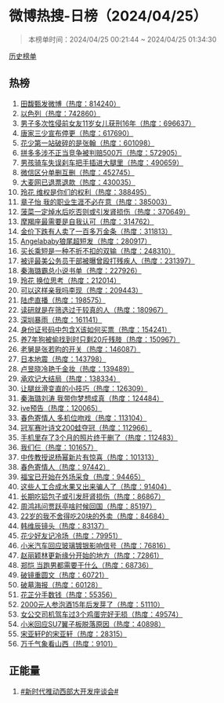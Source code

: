 <h1>
微博热搜-日榜（2024/04/25）
</h1>
<blockquote>
<p>
本榜单时间：2024/04/25 00:21:44 ~ 2024/04/25 01:34:30
</p>
</blockquote>
<p>
<a href="https://github.com/daifee/weibo-hot-search/tree/main/archives/daily">历史榜单</a>
</p>
<h2>
热榜
</h2>
<ol>

<li>
<a href="https://s.weibo.com/weibo?q=%23%E7%94%B0%E9%A6%A5%E7%94%84%E5%8F%91%E5%BE%AE%E5%8D%9A%23" target="weibo">
田馥甄发微博（热度：814240）
</a>
</li>

<li>
<a href="https://s.weibo.com/weibo?q=%23%E4%BB%A5%E8%89%B2%E5%88%97%23" target="weibo">
以色列（热度：742860）
</a>
</li>

<li>
<a href="https://s.weibo.com/weibo?q=%23%E7%94%B7%E5%AD%90%E5%A4%9A%E6%AC%A1%E6%80%A7%E4%BE%B5%E5%89%8D%E5%A5%B3%E5%8F%8B11%E5%B2%81%E5%A5%B3%E5%84%BF%E8%8E%B7%E5%88%9116%E5%B9%B4%23" target="weibo">
男子多次性侵前女友11岁女儿获刑16年（热度：696637）
</a>
</li>

<li>
<a href="https://s.weibo.com/weibo?q=%23%E5%94%90%E5%AE%B6%E4%B8%89%E5%B0%91%E5%AE%A3%E5%B8%83%E5%81%9C%E6%9B%B4%23" target="weibo">
唐家三少宣布停更（热度：617690）
</a>
</li>

<li>
<a href="https://s.weibo.com/weibo?q=%23%E8%8A%B1%E5%B0%91%E7%AC%AC%E4%B8%80%E7%AB%99%E7%A0%B4%E7%A2%8E%E7%9A%84%E6%98%AF%E5%BC%A0%E7%BF%B0%23" target="weibo">
花少第一站破碎的是张翰（热度：601098）
</a>
</li>

<li>
<a href="https://s.weibo.com/weibo?q=%23%E6%8B%BC%E5%A4%9A%E5%A4%9A%E6%B6%89%E4%B8%8D%E6%AD%A3%E5%BD%93%E7%AB%9E%E4%BA%89%E8%A2%AB%E5%88%A4%E8%B5%94500%E4%B8%87%23" target="weibo">
拼多多涉不正当竞争被判赔500万（热度：572905）
</a>
</li>

<li>
<a href="https://s.weibo.com/weibo?q=%23%E7%94%B7%E5%AD%A9%E9%AA%91%E8%BD%A6%E5%A4%B1%E8%AF%AF%E5%88%B9%E8%BD%A6%E6%8A%8A%E6%89%8B%E6%8F%92%E8%BF%9B%E5%A4%A7%E8%85%BF%E9%87%8C%23" target="weibo">
男孩骑车失误刹车把手插进大腿里（热度：490659）
</a>
</li>

<li>
<a href="https://s.weibo.com/weibo?q=%23%E5%BE%AE%E4%BF%A1%E5%8C%BA%E5%88%86%E5%8D%95%E5%88%A0%E4%BA%92%E5%88%A0%23" target="weibo">
微信区分单删互删（热度：452745）
</a>
</li>

<li>
<a href="https://s.weibo.com/weibo?q=%23%E5%A4%A7%E9%BA%A6%E7%BD%91%E5%B7%B2%E9%80%80%E7%A5%A8%E9%80%80%E6%AC%BE%23" target="weibo">
大麦网已退票退款（热度：430035）
</a>
</li>

<li>
<a href="https://s.weibo.com/weibo?q=%23%E7%8E%B2%E8%8A%B1%20%E7%BB%B4%E6%9D%83%E6%98%AF%E4%BD%A0%E4%BB%AC%E7%9A%84%E6%9D%83%E5%88%A9%23" target="weibo">
玲花 维权是你们的权利（热度：388495）
</a>
</li>

<li>
<a href="https://s.weibo.com/weibo?q=%23%E7%AB%A0%E5%AD%90%E6%80%A1%20%E6%88%91%E7%9A%84%E8%81%8C%E4%B8%9A%E7%94%9F%E6%B6%AF%E4%B8%8D%E5%BF%85%E5%9C%A8%E6%84%8F%23" target="weibo">
章子怡 我的职业生涯不必在意（热度：385003）
</a>
</li>

<li>
<a href="https://s.weibo.com/weibo?q=%23%E8%8F%A0%E8%8F%9C%E4%B8%80%E5%AE%9A%E7%84%AF%E6%B0%B4%E5%90%8E%E5%90%83%E5%90%A6%E5%88%99%E6%88%96%E5%BC%95%E5%8F%91%E8%82%BE%E6%8D%9F%E4%BC%A4%23" target="weibo">
菠菜一定焯水后吃否则或引发肾损伤（热度：370649）
</a>
</li>

<li>
<a href="https://s.weibo.com/weibo?q=%23%E6%91%A9%E7%BE%AF%E5%BA%A7%E6%9C%80%E9%9C%80%E8%A6%81%E6%98%AF%E8%87%AA%E6%88%91%E8%AE%A4%E5%8F%AF%23" target="weibo">
摩羯座最需要是自我认可（热度：314762）
</a>
</li>

<li>
<a href="https://s.weibo.com/weibo?q=%23%E9%87%91%E4%BB%B7%E4%B8%8B%E8%B7%8C%E6%9C%89%E4%BA%BA%E5%8D%96%E4%BA%86%E4%B8%80%E7%99%BE%E5%A4%9A%E4%B8%87%E9%87%91%E6%9D%A1%23" target="weibo">
金价下跌有人卖了一百多万金条（热度：311813）
</a>
</li>

<li>
<a href="https://s.weibo.com/weibo?q=%23Angelababy%E7%8B%BC%E5%B0%BE%E8%B6%85%E7%9F%AD%E5%8F%91%23" target="weibo">
Angelababy狼尾超短发（热度：280917）
</a>
</li>

<li>
<a href="https://s.weibo.com/weibo?q=%23%E4%B9%B0%E9%95%BF%E4%B9%98%E7%9F%AD%E6%98%AF%E4%B8%80%E7%A7%8D%E4%B8%8D%E6%8A%98%E4%B8%8D%E6%89%A3%E7%9A%84%E5%8F%8C%E8%BE%93%23" target="weibo">
买长乘短是一种不折不扣的双输（热度：248310）
</a>
</li>

<li>
<a href="https://s.weibo.com/weibo?q=%23%E8%A2%AB%E8%AF%84%E6%9C%80%E7%BE%8E%E5%85%AC%E5%8A%A1%E5%91%98%E5%B9%B2%E9%83%A8%E8%A2%AB%E6%9B%9D%E6%9B%BE%E6%AE%B4%E6%89%93%E6%AE%8B%E7%96%BE%E4%BA%BA%23" target="weibo">
被评最美公务员干部被曝曾殴打残疾人（热度：231397）
</a>
</li>

<li>
<a href="https://s.weibo.com/weibo?q=%23%E7%A7%A6%E6%B5%B7%E7%92%90%E9%9C%B8%E6%80%BB%E5%B0%8F%E8%AF%B4%E4%B9%A6%E5%8D%95%23" target="weibo">
秦海璐霸总小说书单（热度：227926）
</a>
</li>

<li>
<a href="https://s.weibo.com/weibo?q=%23%E7%8E%B2%E8%8A%B1%20%E6%8D%A2%E4%BD%8D%E6%80%9D%E8%80%83%23" target="weibo">
玲花 换位思考（热度：212014）
</a>
</li>

<li>
<a href="https://s.weibo.com/weibo?q=%23%E5%8F%AF%E4%BB%A5%E8%BF%99%E6%A0%B7%E4%BA%B2%E6%88%91%E5%90%97%E6%9D%8E%E7%8E%B0%23" target="weibo">
可以这样亲我吗李现（热度：209443）
</a>
</li>

<li>
<a href="https://s.weibo.com/weibo?q=%23%E9%99%86%E8%99%8E%E7%9B%B4%E6%92%AD%23" target="weibo">
陆虎直播（热度：198575）
</a>
</li>

<li>
<a href="https://s.weibo.com/weibo?q=%23%E8%AF%BB%E7%A0%94%E5%B0%B1%E6%98%AF%E5%9C%A8%E7%AD%9B%E9%80%89%E8%BF%87%E4%BA%8E%E8%BE%83%E7%9C%9F%E7%9A%84%E4%BA%BA%23" target="weibo">
读研就是在筛选过于较真的人（热度：180967）
</a>
</li>

<li>
<a href="https://s.weibo.com/weibo?q=%23%E6%B7%B1%E5%9C%B3%E6%9A%B4%E9%9B%A8%23" target="weibo">
深圳暴雨（热度：161141）
</a>
</li>

<li>
<a href="https://s.weibo.com/weibo?q=%23%E8%BA%AB%E4%BB%BD%E8%AF%81%E5%8F%B7%E7%A0%81%E4%B8%AD%E5%8C%85%E5%90%ABX%E8%AF%A5%E5%A6%82%E4%BD%95%E4%B9%B0%E7%A5%A8%23" target="weibo">
身份证号码中包含X该如何买票（热度：154241）
</a>
</li>

<li>
<a href="https://s.weibo.com/weibo?q=%23%E5%85%BB7%E5%B9%B4%E7%8B%97%E8%A2%AB%E5%81%B7%E6%89%BE%E5%88%B0%E6%97%B6%E5%8F%AA%E5%89%A920%E6%96%A4%E6%AE%8B%E8%82%A2%23" target="weibo">
养7年狗被偷找到时只剩20斤残肢（热度：150967）
</a>
</li>

<li>
<a href="https://s.weibo.com/weibo?q=%23%E8%80%81%E8%88%85%E6%98%AF%E5%BC%A0%E8%8B%A5%E6%98%80%E7%9A%84%E5%BC%80%E5%85%B3%23" target="weibo">
老舅是张若昀的开关（热度：146087）
</a>
</li>

<li>
<a href="https://s.weibo.com/weibo?q=%23%E6%97%A5%E6%9C%AC%E5%9C%B0%E9%9C%87%23" target="weibo">
日本地震（热度：143798）
</a>
</li>

<li>
<a href="https://s.weibo.com/weibo?q=%23%E5%8D%A2%E6%98%B1%E6%99%93%E5%86%B7%E8%89%B3%E5%8D%83%E9%87%91%E5%A6%86%23" target="weibo">
卢昱晓冷艳千金妆（热度：139489）
</a>
</li>

<li>
<a href="https://s.weibo.com/weibo?q=%23%E6%89%BF%E6%AC%A2%E8%AE%B0%E5%A4%A7%E7%BB%93%E5%B1%80%23" target="weibo">
承欢记大结局（热度：138334）
</a>
</li>

<li>
<a href="https://s.weibo.com/weibo?q=%23%E8%AE%A9%E8%85%BF%E4%B8%9D%E6%BB%91%E5%8F%98%E7%9B%B4%E7%9A%84%E5%B0%8F%E6%8A%80%E5%B7%A7%23" target="weibo">
让腿丝滑变直的小技巧（热度：126309）
</a>
</li>

<li>
<a href="https://s.weibo.com/weibo?q=%23%E7%A7%A6%E6%B5%B7%E7%92%90%E5%88%98%E6%B6%9B%20%E6%88%91%E5%B8%A6%E4%BD%A0%E6%A2%A6%E6%83%B3%E6%88%90%E7%9C%9F%23" target="weibo">
秦海璐刘涛 我带你梦想成真（热度：124484）
</a>
</li>

<li>
<a href="https://s.weibo.com/weibo?q=%23ive%E9%A2%84%E5%91%8A%23" target="weibo">
ive预告（热度：120065）
</a>
</li>

<li>
<a href="https://s.weibo.com/weibo?q=%23%E6%98%A5%E8%89%B2%E5%AF%84%E6%83%85%E4%BA%BA%20%E5%A4%9A%E6%9C%BA%E4%BD%8D%E5%90%BB%E6%88%8F%23" target="weibo">
春色寄情人 多机位吻戏（热度：113104）
</a>
</li>

<li>
<a href="https://s.weibo.com/weibo?q=%23%E5%86%A0%E5%86%9B%E8%B5%9B%E5%8F%B6%E8%AF%97%E6%96%87200%E8%9B%99%E5%A4%BA%E5%86%A0%23" target="weibo">
冠军赛叶诗文200蛙夺冠（热度：112966）
</a>
</li>

<li>
<a href="https://s.weibo.com/weibo?q=%23%E6%89%8B%E6%9C%BA%E9%87%8C%E5%AD%98%E4%BA%863%E4%B8%AA%E6%9C%88%E7%9A%84%E7%85%A7%E7%89%87%E7%BB%88%E4%BA%8E%E5%88%A0%E4%BA%86%23" target="weibo">
手机里存了3个月的照片终于删了（热度：112483）
</a>
</li>

<li>
<a href="https://s.weibo.com/weibo?q=%23%E6%88%91%E4%BB%AC%E4%BB%A8%23" target="weibo">
我们仨（热度：101657）
</a>
</li>

<li>
<a href="https://s.weibo.com/weibo?q=%23%E4%B8%AD%E4%BC%A0%E6%95%99%E6%8E%88%E8%AF%B4%E6%9D%A8%E5%B9%82%E6%96%B0%E7%89%87%E6%9C%89%E6%83%8A%E5%96%9C%23" target="weibo">
中传教授说杨幂新片有惊喜（热度：101313）
</a>
</li>

<li>
<a href="https://s.weibo.com/weibo?q=%23%E6%98%A5%E8%89%B2%E5%AF%84%E6%83%85%E4%BA%BA%23" target="weibo">
春色寄情人（热度：97442）
</a>
</li>

<li>
<a href="https://s.weibo.com/weibo?q=%23%E7%A6%8F%E5%AE%9D%E5%B7%B2%E5%BC%80%E5%A7%8B%E5%9C%A8%E5%A4%96%E5%9C%BA%E9%87%87%E9%A3%9F%23" target="weibo">
福宝已开始在外场采食（热度：94465）
</a>
</li>

<li>
<a href="https://s.weibo.com/weibo?q=%23%E8%BF%99%E4%BA%9B%E4%BA%BA%E5%B7%A5%E5%90%88%E6%88%90%E6%B0%B4%E6%9E%9C%E5%8F%88%E5%87%BA%E6%9D%A5%E9%AA%97%E4%BA%BA%E4%BA%86%23" target="weibo">
这些人工合成水果又出来骗人了（热度：91404）
</a>
</li>

<li>
<a href="https://s.weibo.com/weibo?q=%23%E9%95%BF%E6%9C%9F%E5%90%83%E9%93%9D%E5%8C%85%E5%AD%90%E6%88%96%E5%BC%95%E5%8F%91%E8%82%9D%E8%82%BE%E6%8D%9F%E4%BC%A4%23" target="weibo">
长期吃铝包子或引发肝肾损伤（热度：86867）
</a>
</li>

<li>
<a href="https://s.weibo.com/weibo?q=%23%E5%91%A8%E9%B8%BF%E7%A5%8E%E9%97%AE%E8%B4%BE%E8%B7%83%E4%BA%AD%E5%95%A5%E6%97%B6%E5%80%99%E5%9B%9E%E5%9B%BD%23" target="weibo">
周鸿祎问贾跃亭啥时候回国（热度：85197）
</a>
</li>

<li>
<a href="https://s.weibo.com/weibo?q=%2322%E5%B2%81%E7%9A%84%E6%88%91%E4%B8%8D%E8%88%8D%E5%BE%97%E5%90%8320%E5%9D%97%E7%9A%84%E5%A4%96%E5%8D%96%23" target="weibo">
22岁的我不舍得吃20块的外卖（热度：84684）
</a>
</li>

<li>
<a href="https://s.weibo.com/weibo?q=%23%E9%9F%A9%E7%BB%B4%E8%BE%B0%E9%95%9C%E5%A4%B4%23" target="weibo">
韩维辰镜头（热度：83137）
</a>
</li>

<li>
<a href="https://s.weibo.com/weibo?q=%23%E8%8A%B1%E5%B0%91%E5%A5%BD%E5%8F%8B%E8%AE%B0%E5%86%B7%E5%9C%BA%23" target="weibo">
花少好友记冷场（热度：79951）
</a>
</li>

<li>
<a href="https://s.weibo.com/weibo?q=%23%E5%B0%8F%E7%B1%B3%E6%B1%BD%E8%BD%A6%E5%9B%9E%E5%BA%94%E7%8E%BB%E7%92%83%E9%95%80%E9%93%B6%E5%BD%B1%E5%93%8D%E4%BF%A1%E5%8F%B7%23" target="weibo">
小米汽车回应玻璃镀银影响信号（热度：76816）
</a>
</li>

<li>
<a href="https://s.weibo.com/weibo?q=%23%E8%B5%B5%E4%B8%BD%E9%A2%96%E6%9E%97%E6%9B%B4%E6%96%B0%E7%BC%98%E5%88%86%E5%BC%80%E5%A7%8B%E7%9A%84%E5%9C%B0%E6%96%B9%23" target="weibo">
赵丽颖林更新缘分开始的地方（热度：72861）
</a>
</li>

<li>
<a href="https://s.weibo.com/weibo?q=%23%E9%83%91%E6%81%BA%20%E5%BD%93%E8%B7%91%E7%94%B7%E9%83%BD%E9%9C%80%E8%A6%81%E5%B9%B2%E4%BB%80%E4%B9%88%23" target="weibo">
郑恺 当跑男都需要干什么（热度：68736）
</a>
</li>

<li>
<a href="https://s.weibo.com/weibo?q=%23%E7%A0%B4%E9%95%9C%E9%87%8D%E5%9C%86%E6%96%87%23" target="weibo">
破镜重圆文（热度：60721）
</a>
</li>

<li>
<a href="https://s.weibo.com/weibo?q=%23%E7%A0%B4%E5%A2%93%E6%B5%B7%E6%8A%A5%23" target="weibo">
破墓海报（热度：60128）
</a>
</li>

<li>
<a href="https://s.weibo.com/weibo?q=%23%E8%8A%B1%E8%8A%B7%E5%88%86%E6%89%8B%E6%95%B0%E9%92%B1%23" target="weibo">
花芷分手数钱（热度：55356）
</a>
</li>

<li>
<a href="https://s.weibo.com/weibo?q=%232000%E5%85%83%E4%BA%BA%E5%8F%82%E6%B3%A1%E9%85%9215%E5%B9%B4%E5%90%8E%E5%8F%91%E8%8A%BD%E4%BA%86%23" target="weibo">
2000元人参泡酒15年后发芽了（热度：51110）
</a>
</li>

<li>
<a href="https://s.weibo.com/weibo?q=%23%E5%A5%B3%E5%85%AC%E4%BA%A4%E5%8F%B8%E6%9C%BA%E9%A9%BE%E8%BD%A6%E8%BF%873%E4%B8%AA%E9%B8%A1%E8%9B%8B%E5%AE%8C%E5%A5%BD%E6%97%A0%E6%8D%9F%23" target="weibo">
女公交司机驾车过3个鸡蛋完好无损（热度：49574）
</a>
</li>

<li>
<a href="https://s.weibo.com/weibo?q=%23%E5%B0%8F%E7%B1%B3%E5%9B%9E%E5%BA%94SU7%E7%BF%BC%E5%AD%90%E6%9D%BF%E8%84%B1%E8%90%BD%E5%8E%9F%E5%9B%A0%23" target="weibo">
小米回应SU7翼子板脱落原因（热度：40898）
</a>
</li>

<li>
<a href="https://s.weibo.com/weibo?q=%23%E5%AE%8B%E4%BA%9A%E8%BD%A9P%E7%9A%84%E5%AE%8B%E4%BA%9A%E8%BD%A9%23" target="weibo">
宋亚轩P的宋亚轩（热度：28315）
</a>
</li>

<li>
<a href="https://s.weibo.com/weibo?q=%23%E4%B8%87%E5%8D%83%E6%B0%94%E8%B1%A1%E7%9C%8B%E5%B1%B1%E8%A5%BF%23" target="weibo">
万千气象看山西（热度：9101）
</a>
</li>

</ol>
<h2>
正能量
</h2>
<ol>

<li>
<a href="https://s.weibo.com/weibo?q=%23%23%E6%96%B0%E6%97%B6%E4%BB%A3%E6%8E%A8%E5%8A%A8%E8%A5%BF%E9%83%A8%E5%A4%A7%E5%BC%80%E5%8F%91%E5%BA%A7%E8%B0%88%E4%BC%9A%23%23" target="weibo">
#新时代推动西部大开发座谈会#
</a>
</li>

</ol>